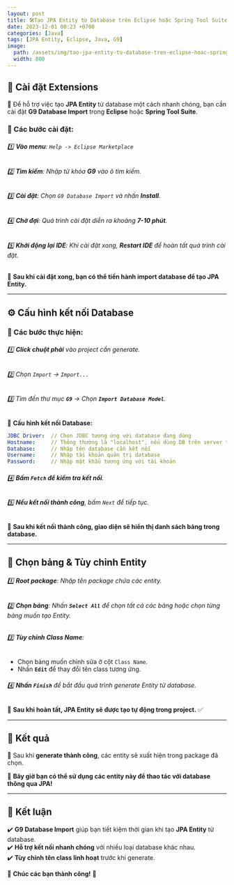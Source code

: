 ```yaml
---
layout: post
title: 🛠️Tạo JPA Entity từ Database trên Eclipse hoặc Spring Tool Suite
date: 2023-12-01 00:23 +0700
categories: [Java]
tags: [JPA Entity, Eclipse, Java, G9]
image:
  path: /assets/img/tao-jpa-entity-tu-database-tren-eclipse-hoac-spring-tool-suite/background.jpg
  width: 800
---
```

## 🚀 Cài đặt Extensions

📌 Để hỗ trợ việc tạo **JPA Entity** từ database một cách nhanh chóng, bạn cần cài đặt **G9 Database Import** trong **Eclipse** hoặc **Spring Tool Suite**.

### 🔹 Các bước cài đặt:
###### 1️⃣ **Vào menu**: `Help -> Eclipse Marketplace`
###### 2️⃣ **Tìm kiếm**: Nhập từ khóa **G9** vào ô tìm kiếm.
###### 3️⃣ **Cài đặt**: Chọn `G9 Database Import` và nhấn **Install**.
###### 4️⃣ **Chờ đợi**: Quá trình cài đặt diễn ra khoảng **7-10 phút**.
###### 5️⃣ **Khởi động lại IDE**: Khi cài đặt xong, **Restart IDE** để hoàn tất quá trình cài đặt.

📌 **Sau khi cài đặt xong, bạn có thể tiến hành import database để tạo JPA Entity.**

---

## ⚙️ Cấu hình kết nối Database

### 📌 Các bước thực hiện:

###### 1️⃣ **Click chuột phải** vào project cần generate.
###### 2️⃣ Chọn `Import` → `Import...`
###### 3️⃣ Tìm đến thư mục **`G9`** → Chọn **`Import Database Model`**.

📌 **Cấu hình kết nối Database:**

```yaml
JDBC Driver:  // Chọn JDBC tương ứng với database đang dùng
Hostname:     // Thông thường là "localhost", nếu dùng DB trên server thì nhập IP Public
Database:     // Nhập tên database cần kết nối
Username:     // Nhập tài khoản quản trị database
Password:     // Nhập mật khẩu tương ứng với tài khoản
```

###### 4️⃣ **Bấm `Fetch` để kiểm tra kết nối**.
###### 5️⃣ **Nếu kết nối thành công**, bấm `Next` để tiếp tục.

📌 **Sau khi kết nối thành công, giao diện sẽ hiển thị danh sách bảng trong database.**

---

## 📂 Chọn bảng & Tùy chỉnh Entity

###### 1️⃣ **Root package**: Nhập tên package chứa các entity.
###### 2️⃣ **Chọn bảng**: Nhấn **`Select All`** để chọn tất cả các bảng hoặc chọn từng bảng muốn tạo Entity.
###### 3️⃣ **Tùy chỉnh Class Name**:
   - Chọn bảng muốn chỉnh sửa ở cột `Class Name`.
   - Nhấn **`Edit`** để thay đổi tên class tương ứng.
   
###### 4️⃣ **Nhấn `Finish`** để bắt đầu quá trình generate Entity từ database.

📌 **Sau khi hoàn tất, JPA Entity sẽ được tạo tự động trong project.** ✅

---

## 🎯 Kết quả

📌 Sau khi **generate thành công**, các entity sẽ xuất hiện trong package đã chọn.

🚀 **Bây giờ bạn có thể sử dụng các entity này để thao tác với database thông qua JPA!**

---

## 🎉 Kết luận

✔️ **G9 Database Import** giúp bạn tiết kiệm thời gian khi tạo **JPA Entity** từ database.  
✔️ **Hỗ trợ kết nối nhanh chóng** với nhiều loại database khác nhau.  
✔️ **Tùy chỉnh tên class linh hoạt** trước khi generate.

🚀 **Chúc các bạn thành công!** 🎯